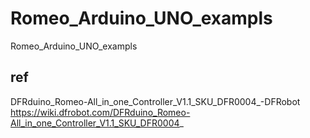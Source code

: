 # Romeo_Arduino_UNO_exampls
Romeo_Arduino_UNO_exampls

## ref
DFRduino_Romeo-All_in_one_Controller_V1.1_SKU_DFR0004_-DFRobot
https://wiki.dfrobot.com/DFRduino_Romeo-All_in_one_Controller_V1.1_SKU_DFR0004_
